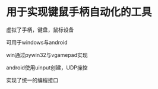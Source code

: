# 用于实现键鼠手柄自动化的工具

虚拟了手柄，键盘，鼠标设备

可用于windows与android

win通过pywin32与vgamepad实现

android使用uinput创建，UDP操控

实现了统一的编程接口